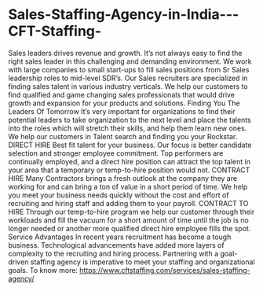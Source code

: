 # Sales-Staffing-Agency-in-India---CFT-Staffing-
Sales leaders drives revenue and growth. It’s not always easy to find the right sales leader in this challenging and demanding environment. We work with large companies to small start-ups to fill sales positions from Sr Sales leadership roles to mid-level SDR’s.  Our Sales recruiters are specialized in finding sales talent in various industry verticals. We help our customers to find qualified and game changing sales professionals that would drive growth and expansion for your products and solutions.  Finding You The Leaders Of Tomorrow It’s very important for organizations to find their potential leaders to take organization to the next level and place the talents into the roles which will stretch their skills, and help them learn new ones. We help our customers in Talent search and finding you your Rockstar.  DIRECT HIRE Best fit talent for your business. Our focus is better candidate selection and stronger employee commitment. Top performers are continually employed, and a direct hire position can attract the top talent in your area that a temporary or temp-to-hire position would not.  CONTRACT HIRE Many Contractors brings a fresh outlook at the company they are working for and can bring a ton of value in a short period of time. We help you meet your business needs quickly without the cost and effort of recruiting and hiring staff and adding them to your payroll.  CONTRACT TO HIRE Through our temp-to-hire program we help our customer through their workloads and fill the vacuum for a short amount of time until the job is no longer needed or another more qualified direct hire employee fills the spot.  Service Advantages In recent years recruitment has become a tough business. Technological advancements have added more layers of complexity to the recruiting and hiring process. Partnering with a goal-driven staffing agency is imperative to meet your staffing and organizational goals. To know more: https://www.cftstaffing.com/services/sales-staffing-agency/
